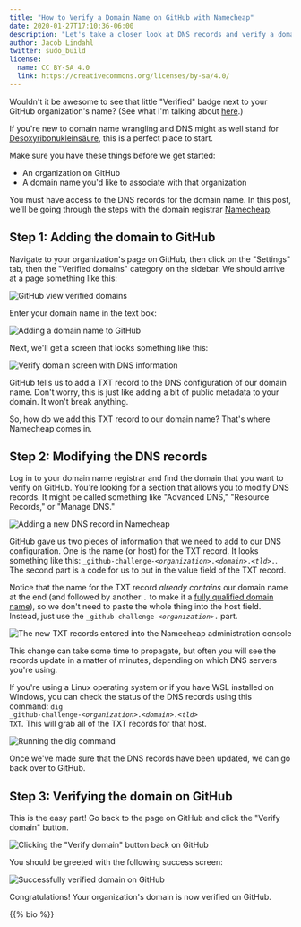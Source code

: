 ```yaml
---
title: "How to Verify a Domain Name on GitHub with Namecheap"
date: 2020-01-27T17:10:36-06:00
description: "Let's take a closer look at DNS records and verify a domain on GitHub"
author: Jacob Lindahl
twitter: sudo_build
license:
  name: CC BY-SA 4.0
  link: https://creativecommons.org/licenses/by-sa/4.0/
---
```


Wouldn't it be awesome to see that little "Verified" badge next to your GitHub organization's name? (See what I'm talking about [here](https://github.com/GeekLaunch).)

If you're new to domain name wrangling and DNS might as well stand for [Desoxyribonukleinsäure](https://de.wikipedia.org/wiki/Desoxyribonukleins%C3%A4ure), this is a perfect place to start.

Make sure you have these things before we get started:

- An organization on GitHub
- A domain name you'd like to associate with that organization

You must have access to the DNS records for the domain name. In this post, we'll be going through the steps with the domain registrar [Namecheap](https://www.namecheap.com/).

## Step 1: Adding the domain to GitHub

Navigate to your organization's page on GitHub, then click on the "Settings" tab, then the "Verified domains" category on the sidebar. We should arrive at a page something like this:

![GitHub view verified domains](./01-github-view-verified-domains.png)

Enter your domain name in the text box:

![Adding a domain name to GitHub](./02-github-add-a-domain.png)

Next, we'll get a screen that looks something like this:

![Verify domain screen with DNS information](./03-github-verify-domain-dns-txt.png)

GitHub tells us to add a TXT record to the DNS configuration of our domain name. Don't worry, this is just like adding a bit of public metadata to your domain. It won't break anything.

So, how do we add this TXT record to our domain name? That's where Namecheap comes in.

## Step 2: Modifying the DNS records

Log in to your domain name registrar and find the domain that you want to verify on GitHub. You're looking for a section that allows you to modify DNS records. It might be called something like "Advanced DNS," "Resource Records," or "Manage DNS."

![Adding a new DNS record in Namecheap](./04-namecheap-add-new-dns-record.png)

GitHub gave us two pieces of information that we need to add to our DNS configuration. One is the name (or host) for the TXT record. It looks something like this: <code>\_github-challenge-_&lt;organization>_._&lt;domain>_._&lt;tld>_.</code>. The second part is a code for us to put in the value field of the TXT record.

Notice that the name for the TXT record _already contains_ our domain name at the end (and followed by another `.` to make it a [fully qualified domain name](https://en.wikipedia.org/wiki/Fully_qualified_domain_name)), so we don't need to paste the whole thing into the host field. Instead, just use the <code>\_github-challenge-_&lt;organization>_.</code> part.

![The new TXT records entered into the Namecheap administration console](./05-namecheap-txt-record-save.png)

This change can take some time to propagate, but often you will see the records update in a matter of minutes, depending on which DNS servers you're using.

If you're using a Linux operating system or if you have WSL installed on Windows, you can check the status of the DNS records using this command: <code>dig \_github-challenge-_&lt;organization>_._&lt;domain>_._&lt;tld>_ TXT</code>. This will grab all of the TXT records for that host.

![Running the dig command](./06-dig-dns-txt-record.png)

Once we've made sure that the DNS records have been updated, we can go back over to GitHub.

## Step 3: Verifying the domain on GitHub

This is the easy part! Go back to the page on GitHub and click the "Verify domain" button.

![Clicking the "Verify domain" button back on GitHub](./07-github-verify-domain.png)

You should be greeted with the following success screen:

![Successfully verified domain on GitHub](./08-github-domain-verified.png)

Congratulations! Your organization's domain is now verified on GitHub.

{{% bio %}}

